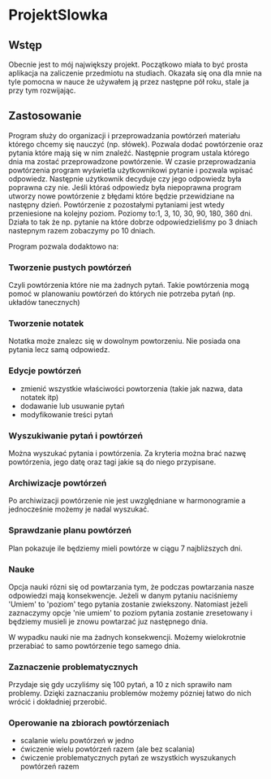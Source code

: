 # ProjektSlowka

## Wstęp
Obecnie jest to mój największy projekt. Początkowo miała to być prosta aplikacja na zaliczenie przedmiotu na studiach.
Okazała się ona dla mnie na tyle pomocna w nauce że używałem ją przez następne pół roku, stale ja przy tym rozwijając.

## Zastosowanie
Program służy do organizacji i przeprowadzania powtórzeń materiału którego chcemy się nauczyć (np. słówek). Pozwala
dodać powtórzenie oraz pytania które mają się w nim znaleźć. Następnie
program ustala którego dnia ma zostać przeprowadzone powtórzenie. W czasie
przeprowadzania powtórzenia program wyświetla użytkownikowi pytanie i
pozwala wpisać odpowiedz. Następnie użytkownik decyduje czy jego
odpowiedz była poprawna czy nie. Jeśli któraś odpowiedz była niepoprawna
program utworzy nowe powtórzenie z błędami które będzie przewidziane na
następny dzień. Powtórzenie z pozostałymi pytaniami jest wtedy przeniesione
na kolejny poziom. Poziomy to:1, 3, 10, 30, 90, 180, 360 dni. Działa to tak że np. pytanie na które dobrze odpowiedzieliśmy po 
3 dniach nastepnym razem 
zobaczymy po 10 dniach.


Program pozwala dodaktowo na:

### Tworzenie pustych powtórzeń
Czyli powtórzenia które nie ma żadnych pytań. Takie powtórzenia mogą pomoć w planowaniu powtórzeń do których nie potrzeba pytań 
(np. układów tanecznych)
### Tworzenie notatek
Notatka może znalezc się w dowolnym powtorzeniu. Nie posiada ona pytania lecz samą odpowiedz.
### Edycje powtórzeń 
* zmienić wszystkie właściwości powtorzenia (takie jak nazwa, data notatek itp)
* dodawanie lub usuwanie pytań
* modyfikowanie treści pytań

### Wyszukiwanie pytań i powtórzeń
Można wyszukać pytania i powtórzenia. Za kryteria można brać nazwę powtórzenia, jego datę oraz tagi jakie są do niego przypisane. 

### Archiwizacje powtórzeń
 Po archiwizacji powtórzenie nie jest uwzględniane w harmonogramie a jednocześnie możemy je nadal wyszukać. 
 
 ### Sprawdzanie planu powtórzeń
 Plan pokazuje ile będziemy mieli powtórze w ciągu 7 najbliższych dni.

### Nauke 
Opcja nauki rózni się od powtarzania tym, że podczas powtarzania nasze odpowiedzi mają konsekwencje. Jeżeli w danym pytaniu naciśniemy 'Umiem' to 'poziom' tego pytania zostanie zwiekszony. Natomiast jeżeli zaznaczymy opcje 'nie umiem' to poziom pytania zostanie zresetowany i będziemy musieli je znowu powtarzać juz następnego dnia.

W wypadku nauki nie ma żadnych konsekwencji. Możemy  wielokrotnie przerabiać to samo powtórzenie tego samego dnia.
### Zaznaczenie problematycznych
Przydaje się gdy uczyliśmy się 100 pytań, a 10 z nich sprawiło nam problemy. Dzięki zaznaczaniu problemów możemy pózniej łatwo do nich wrócić i dokładniej przerobić.

### Operowanie na zbiorach powtórzeniach
* scalanie wielu powtórzeń w jedno
* ćwiczenie wielu powtórzeń razem (ale bez scalania)
* ćwiczenie problematycznych pytań ze wszystkich wyszukanych powtórzeń razem
